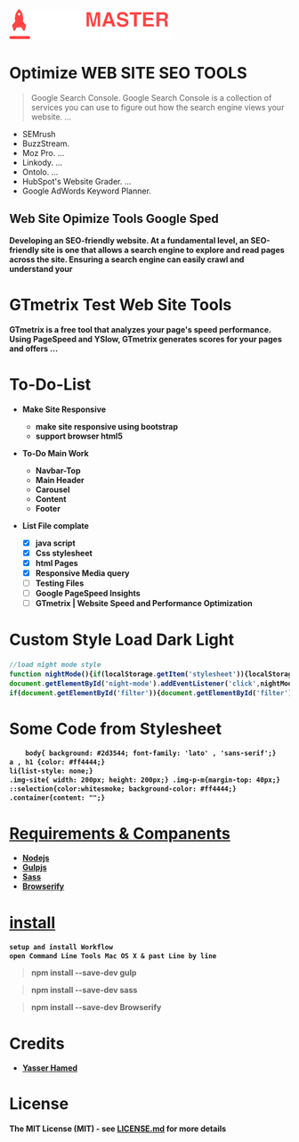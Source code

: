 ![SEO MASTER Logo](https://github.com/fekrh/SEOMASTER/blob/master/img/LOGO.png)

# <h1> Optimize WEB SITE SEO TOOLS
> Google Search Console. Google Search Console is a collection of services you can use to figure out how the search engine views your website. ...
* SEMrush
* BuzzStream. 
* Moz Pro. ...
* Linkody. ...
* Ontolo. ...
* HubSpot's Website Grader. ...
* Google AdWords Keyword Planner.

## <h2> Web Site Opimize Tools Google Sped 
 <b> Developing an SEO-friendly website. At a fundamental level, an SEO-friendly site is one that allows a search engine to explore and read pages across the site. Ensuring a search engine can easily crawl and understand your     

# <h1> GTmetrix Test Web Site Tools
GTmetrix is a free tool that analyzes your page's speed performance. Using PageSpeed and YSlow, GTmetrix generates scores for your pages and offers ...
# <h1> To-Do-List   	
* Make Site Responsive
    * make site responsive using bootstrap
    * support browser html5

* To-Do Main Work 
    * Navbar-Top 
    * Main Header
    * Carousel 
    * Content 
    * Footer
* List File complate 
    - [X] java script
    - [X] Css stylesheet
    - [X] html Pages
    - [X] Responsive Media query 
    - [ ] Testing Files
    - [ ] Google  PageSpeed Insights
    - [ ] GTmetrix | Website Speed and Performance Optimization

# <h1> Custom Style Load Dark Light 
```javascript
//load night mode style
function nightMode(){if(localStorage.getItem('stylesheet')){localStorage.clear();document.getElementById('night-css').setAttribute('href','');}else{localStorage.setItem('stylesheet','/css/night.css');document.getElementById('night-css').setAttribute('href',localStorage.getItem('stylesheet'));}}
document.getElementById('night-mode').addEventListener('click',nightMode)
if(document.getElementById('filter')){document.getElementById('filter').addEventListener('keyup',filterArticles)}
```
# Some Code from Stylesheet
```stylesheet
    body{ background: #2d3544; font-family: 'lato' , 'sans-serif';}
a , h1 {color: #ff4444;}
li{list-style: none;}
.img-site{ width: 200px; height: 200px;} .img-p-m{margin-top: 40px;}
::selection{color:whitesmoke; background-color: #ff4444;}
.container{content: "";}
```

# [Requirements & Companents](#Requirements) 	
* [Nodejs](https://nodejs.org/)
* [Gulpjs](https://gulpjs.com/)
* [Sass](https://sass-lang.com/)
* [Browserify](http://browserify.org/)

# [install](#install)
    setup and install Workflow
    open Command Line Tools Mac OS X & past Line by line 
> npm install --save-dev gulp 

> npm install --save-dev sass

> npm install --save-dev Browserify

# <h1> Credits
* [Yasser Hamed](https://github.com/fekrh)
# <h1> License
The MIT License (MIT) - see [LICENSE.md](https://github.com/fatih/color/blob/master/LICENSE.md) for more details
